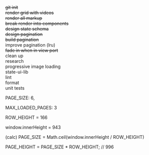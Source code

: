 ~~git init~~\
~~render grid with videos~~\
~~render all markup~~\
~~break render into components~~\
~~design state schema~~\
~~design pagination~~\
~~build pagination~~\
improve pagination (lru)\
~~fade in when in view port~~\
clean up\
research\
progressive image loading\
state-ui-lib\
lint\
format\
unit tests




PAGE_SIZE: 6,

MAX_LOADED_PAGES: 3

ROW_HEIGHT = 166

window.innerHeight = 943

(calc) PAGE_SIZE = Math.ceil(window.innerHeight / ROW_HEIGHT)

PAGE_HEIGHT = PAGE_SIZE * ROW_HEIGHT; // 996



